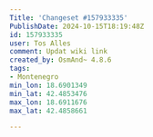 ```yaml
---
Title: 'Changeset #157933335'
PublishDate: 2024-10-15T18:19:48Z
id: 157933335
user: Tos Alles
comment: Updat wiki link
created_by: OsmAnd~ 4.8.6
tags:
- Montenegro
min_lon: 18.6901349
min_lat: 42.4853476
max_lon: 18.6911676
max_lat: 42.4858661

---
```

